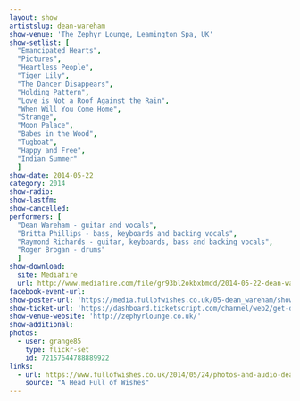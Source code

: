 ```yaml
---
layout: show
artistslug: dean-wareham
show-venue: 'The Zephyr Lounge, Leamington Spa, UK'
show-setlist: [
  "Emancipated Hearts",
  "Pictures",
  "Heartless People",
  "Tiger Lily",
  "The Dancer Disappears",
  "Holding Pattern",
  "Love is Not a Roof Against the Rain",
  "When Will You Come Home",
  "Strange",
  "Moon Palace",
  "Babes in the Wood",
  "Tugboat",
  "Happy and Free",
  "Indian Summer"
  ]
show-date: 2014-05-22
category: 2014
show-radio:
show-lastfm:
show-cancelled:
performers: [
  "Dean Wareham - guitar and vocals",
  "Britta Phillips - bass, keyboards and backing vocals",
  "Raymond Richards - guitar, keyboards, bass and backing vocals",
  "Roger Brogan - drums"
  ]
show-download:
  site: Mediafire
  url: http://www.mediafire.com/file/gr93bl2okbxbmdd/2014-05-22-dean-wareham-leamington-spa-uk.zip/file
facebook-event-url:
show-poster-url: 'https://media.fullofwishes.co.uk/05-dean_wareham/show_assets/2014-05-22/2014-05-22-dean-wareham.jpg'
show-ticket-url: 'https://dashboard.ticketscript.com/channel/web2/get-dates/rid/VHCHB5LE/eid/200621/language/en/format/html'
show-venue-website: 'http://zephyrlounge.co.uk/'
show-additional:
photos:
  - user: grange85
    type: flickr-set
    id: 72157644788889922
links:
  - url: https://www.fullofwishes.co.uk/2014/05/24/photos-and-audio-dean-wareham-in-leamington-spa-22nd-may-2014/
    source: "A Head Full of Wishes"
---
```

